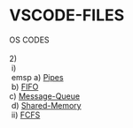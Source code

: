 # VSCODE-FILES

OS CODES<br><br>
2)<br>
     i)<br>
         emsp a) [Pipes](https://github.com/adithya3403/VSCODE-FILES/blob/main/OS/pipes.c)<br>
         b) [FIFO](https://github.com/adithya3403/VSCODE-FILES/tree/main/OS/fifo)<br>
         c) [Message-Queue](https://github.com/adithya3403/VSCODE-FILES/tree/main/OS/ipcMsgQ)<br>
         d) [Shared-Memory](https://github.com/adithya3403/VSCODE-FILES/tree/main/OS/ipc_shared_mem)<br>
     ii) [FCFS](https://github.com/adithya3403/VSCODE-FILES/blob/main/OS/fcfs.c)<br>
<br>
